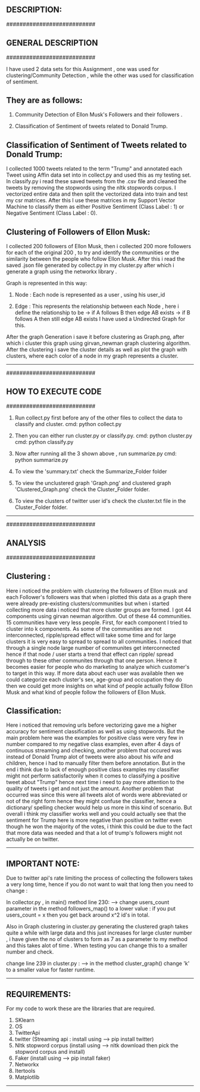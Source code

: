 DESCRIPTION:
------------

###########################
##  GENERAL DESCRIPTION  ##
###########################

I have used 2 data sets for this Assignment , one was used for clustering/Community Detection , while the other
was used for classification of sentiment.

They are as follows:
--------------------

1) Community Detection of Ellon Musk's Followers and their followers .

2) Classification of Sentiment of tweets related to Donald Trump.

Classification of Sentiment of Tweets related to Donald Trump:
--------------------------------------------------------------
I collected 1000 tweets related to the term "Trump" and annotated each Tweet using Affin data set into in collect.py
and used this as my testing set. In classify.py i read these saved tweets from the .csv file and cleaned the tweets by
removing the stopwords using the nltk stopwords corpus. I vectorized entire data and then split the vectorized data into
train and test my csr matrices. After this I use these matrices in my Support Vector Machine to classify them as either
Positive Sentiment (Class Label : 1) or Negative Sentiment (Class Label : 0).

Clustering of Followers of Ellon Musk:
--------------------------------------
I collected 200 followers of Ellon Musk, then i collected 200 more followers for each of the original 200 , to try and
identify the communities or the similarity between the people who follow Ellon Musk. After this i read the saved .json
file generated by collect.py in my cluster.py after which i generate a graph using the networkx library .

Graph is represented in this way:

1) Node : Each node is represented as a user , using his user_id

2) Edge : This represents the relationship between each Node , here i define the relationship to be
  -> if A follows B then edge AB exists
  -> if B follows A then still edge AB exists
  I have used a Undirected Graph for this.

After the graph Generation i save it before clustering as Graph.png, after which i cluster this graph using girvan_newman
graph clustering algorithm. After the clustering i save the cluster details as well as plot the graph with clusters, where
each color of a node in my graph represents a cluster.

***********************************************************************************************************************

###########################
##  HOW TO EXECUTE CODE  ##
###########################

1) Run collect.py first before any of the other files to collect the data to classify and cluster.
   cmd: python collect.py

2) Then you can either run cluster.py or classify.py.
   cmd: python cluster.py
   cmd: python classify.py

3) Now after running all the 3 shown above , run summarize.py
   cmd: python summarize.py

4) To view the 'summary.txt' check the Summarize_Folder folder

5) To view the unclustered graph 'Graph.png' and clustered graph 'Clustered_Graph.png' check the Cluster_Folder folder.

6) To view the clusters of twitter user id's check the cluster.txt file in the Cluster_Folder folder.

***********************************************************************************************************************

###########################
##       ANALYSIS        ##
###########################

Clustering :
------------
Here i noticed the problem with clustering the followers of Ellon musk and each Follower's followers was that
when i plotted this data as a graph there were already pre-existing clusters/communities but when i started collecting
more data i noticed that more cluster groups are formed. I got 44 components using girvan newman algorithm. Out of these
44 communities. 15 communities have very less people. First, for each component I tried to cluster into k components.
As some of the communities are not interconnected, ripple/spread effect will take some time and for large clusters it is
very easy to spread
to spread to all communities.
I noticed that through a single node large number of communites get
interconnected hence if that node / user starts a trend that effect can ripple/ spread through to these other communites
through that one person. Hence it becomes easier for people who do marketing to analyze which customer's to target in
this way. If more data about each user was available then we could categorize each cluster's sex, age-group and occupation
they do then we could get more insights on what kind of people actually follow Ellon Musk and what kind of people follow
the followers of Ellon Musk.

Classification:
---------------
Here i noticed that removing urls before vectorizing gave me a higher accuracy for sentiment classification as well
as using stopwords. But the main problem here was the examples for positive class were very few in number compared to my
negative class examples, even after 4 days of continuous streaming and checking, another problem that occured was instead
of Donald Trump alot of tweets were also about his wife and children, hence i had to manually filter them before annotation.
But in the end i think due to lack of enough positive class examples my classifier might not perform satisfactorily when
it comes to classifying a positive tweet about "Trump" hence next time i need to pay more attention to the quality of tweets
i get and not just the amount. Another problem that occurred was since this were all tweets alot of words were abbreviated
or not of the right form hence they might confuse the classifier, hence a dictionary/ spelling checker would help us more
in this kind of scenario. But overall i think my classifier works well and you could actually see that the sentiment for
Trump here is more negative than positive on twitter even though he won the majority of the votes, i think this could be due
to the fact that more data was needed and that a lot of trump's followers might not actually be on twitter.

************************************************************************************************************************

IMPORTANT NOTE:
--------------
Due to twitter api's rate limiting the process of collecting the followers takes a very long time,
hence if you do not want to wait that long then you need to change :

In collector.py , in main() method  line 230:
--> change users_count parameter in the method followers_map() to a lower value :
    if you put users_count =  x
    then you get back around x^2 id's in total.

Also in Graph clustering in cluster.py generating the clustered graph takes quite a while with large data and this
just increases for large cluster number , i have given the no of clusters to form as 7 as a parameter to my method
and this takes alot of time . When testing you can change this to a smaller number and check.

change line 239 in cluster.py :
--> in the method cluster_graph() change 'k' to a smaller value for faster runtime.

************************************************************************************************************************

REQUIREMENTS:
-------------
For my code to work these are the libraries that are required.
1) SKlearn
2) OS
3) TwitterApi
4) twitter                      (Streaming api : install using --> pip install twitter)
5) Nltk stopword corpus         (install using --> nltk download then pick the stopword corpus and install)
6) Faker                        (install using --> pip install faker)
7) Networkx
8) Itertools
9) Matplotlib

************************************************************************************************************************
